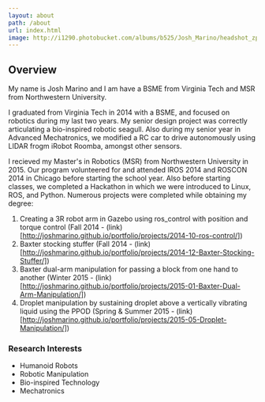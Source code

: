 ```yaml
---
layout: about
path: /about
url: index.html
image: http://i1290.photobucket.com/albums/b525/Josh_Marino/headshot_zpswc25gfsk.png
---
```


## Overview
My name is Josh Marino and I am have a BSME from Virginia Tech and MSR from Northwestern University.

I graduated from Virginia Tech in 2014 with a BSME, and focused on robotics during my last two years. My senior design project was correctly articulating a bio-inspired robotic seagull. Also during my senior year in Advanced Mechatronics, we modified a RC car to drive autonomously using LIDAR frogm iRobot Roomba, amongst other sensors.

I recieved my Master's in Robotics (MSR) from Northwestern University in 2015. Our program volunteered for and attended IROS 2014 and ROSCON 2014 in Chicago before starting the school year. Also before starting classes, we completed a Hackathon in which we were introduced to Linux, ROS, and Python. Numerous projects were completed while obtaining my degree: 

1. Creating a 3R robot arm in Gazebo using ros_control with position and torque control (Fall 2014 - (link)[http://joshmarino.github.io/portfolio/projects/2014-10-ros-control/])
2. Baxter stocking stuffer (Fall 2014 - (link)[http://joshmarino.github.io/portfolio/projects/2014-12-Baxter-Stocking-Stuffer/])
3. Baxter dual-arm manipulation for passing a block from one hand to another (Winter 2015 - (link)[http://joshmarino.github.io/portfolio/projects/2015-01-Baxter-Dual-Arm-Manipulation/])
4. Droplet manipulation by sustaining droplet above a vertically vibrating liquid using the PPOD (Spring & Summer 2015 - (link)[http://joshmarino.github.io/portfolio/projects/2015-05-Droplet-Manipulation/])


### Research Interests
* Humanoid Robots
* Robotic Manipulation
* Bio-inspired Technology
* Mechatronics
